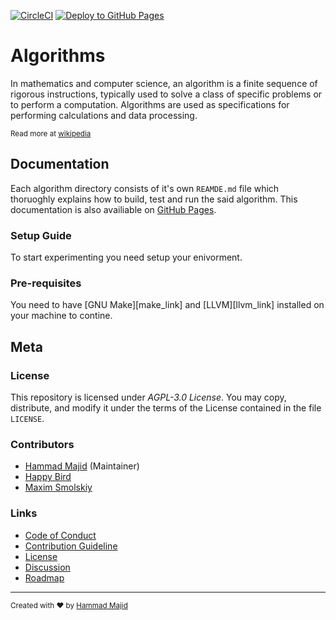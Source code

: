 [![CircleCI](https://dl.circleci.com/status-badge/img/gh/hammadmajid/algorithms/tree/master.svg?style=svg)](https://dl.circleci.com/status-badge/redirect/gh/hammadmajid/algorithms/tree/master) [![Deploy to GitHub Pages](https://github.com/hammadmajid/greedy-algorithm/actions/workflows/jekyll-gh-pages.yml/badge.svg)](https://github.com/hammadmajid/greedy-algorithm/actions/workflows/jekyll-gh-pages.yml)

# Algorithms

In mathematics and computer science, an algorithm is a finite sequence of rigorous instructions, typically used to solve a class of specific problems or to perform a computation. Algorithms are used as specifications for performing calculations and data processing.

<sub>Read more at [wikipedia][wiki_link]</sub>

## Documentation

Each algorithm directory consists of it's own `REAMDE.md` file which thoruoghly explains how to build, test and run the said algorithm. This documentation is also availiable on [GitHub Pages][pages_link].


### Setup Guide

To start experimenting you need setup your enivorment.

### Pre-requisites

You need to have [GNU Make][make_link] and [LLVM][llvm_link] installed on your machine to contine.

## Meta

### License

This repository is licensed under *AGPL-3.0 License*. You may copy, distribute, and modify it under the terms of the License contained in the file `LICENSE`.

### Contributors

- [Hammad Majid][author_link] (Maintainer)
- [Happy Bird](https://github.com/HappyBirdisAXE)
- [Maxim Smolskiy](https://github.com/MaximSmolskiy)

### Links

- [Code of Conduct][code_of_conduct_link]
- [Contribution Guideline][contributing_link]
- [License][license_link]
- [Discussion][discussion_link]
- [Roadmap][roadmap_link]


---
<sub>Created with ❤ by [Hammad Majid][author_link]</sub>


[code_of_conduct_link]: ./CODE_OF_CONDUCT.md
[license_link]: ./LICENSE
[contributing_link]: ./CONTRIBUTING.md
[discussion_link]: https://github.com/hammadmajid/greedy-algorithm/discussions
[roadmap_link]: https://github.com/users/hammadmajid/projects/8
[wiki_link]: https://en.wikipedia.org/wiki/Algorithm
[pages_link]: https://hammadmajid.github.io/algorithms/
[author_link]: https://github.com/hammadmajid
